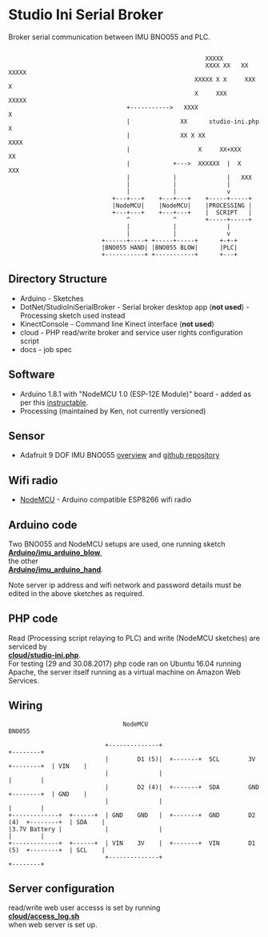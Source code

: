 # Studio Ini Serial Broker

Broker serial communication between IMU BNO055 and PLC.

```
                          
                                                       XXXXX
                                                       XXXX XX   XX XXXXX
                                                    XXXXX X X     XXX  X
                                                    X     XXX          XXXXX
                                 +----------->   XXXX                      X
                                 |              XX      studio-ini.php     X
                                 |              XX X XX                XXXX
                                 |                   X     XX+XXX      XX
                                 |            +--->  XXXXXX  |  X    XXX
                                 |            |              |   XXX
                                 |            |              |
                                 |            |              v
                             +---+---+    +---+---+    +-----+-----+
                             |NodeMCU|    |NodeMCU|    |PROCESSING |
                             +---+---+    +---+---+    |  SCRIPT   |
                                 ^            ^        +-----+-----+
                                 |            |              |
                                 |            |              v
                          +------+----+ +-----+-----+      +-+-+
                          |BNO055 HAND| |BNO055 BLOW|      |PLC|
                          +-----------+ +-----------+      +---+
```
## Directory Structure

* Arduino - Sketches
* DotNet/StudioIniSerialBroker - Serial broker desktop app (**not used**) - Processing sketch used instead
* KinectConsole - Command line Kinect interface (**not used**)
* cloud - PHP read/write broker and service user rights configuration script
* docs - job spec

## Software

* Arduino 1.8.1 with "NodeMCU 1.0 (ESP-12E Module)" board - added as per this [instructable](http://www.instructables.com/id/Quick-Start-to-Nodemcu-ESP8266-on-Arduino-IDE/).
* Processing (maintained by Ken, not currently versioned)

## Sensor

* Adafruit 9 DOF IMU BNO055 [overview](https://learn.adafruit.com/adafruit-bno055-absolute-orientation-sensor/overview) and [github repository](https://github.com/adafruit/Adafruit_BNO055)  

## Wifi radio

* [NodeMCU](http://www.ebay.co.uk/itm/NodeMcu-Lua-WIFI-Internet-Things-development-board-based-ESP8266-CP2102-module-/272041591472) - Arduino compatible ESP8266 wifi radio

## Arduino code

Two BNO055 and NodeMCU setups are used, one running sketch  
[**Arduino/imu_arduino_blow**](https://github.com/dsikar/StudioIniSerialBroker/blob/master/Arduino/imu_arduino_blow/imu_arduino_blow.ino),  
the other  
[**Arduino/imu_arduino_hand**](https://github.com/dsikar/StudioIniSerialBroker/blob/master/Arduino/imu_arduino_blow/imu_arduino_blow.ino).

Note server ip address and wifi network and password details must be edited in the above sketches as required.

## PHP code

Read (Processing script relaying to PLC) and write (NodeMCU sketches) are serviced by  
[**cloud/studio-ini.php**](https://github.com/dsikar/StudioIniSerialBroker/blob/master/cloud/studio-ini.php).  
For testing (29 and 30.08.2017) php code ran on Ubuntu 16.04 running Apache, the server itself running as a virtual machine on Amazon Web Services.

## Wiring

```
                                NodeMCU                                                  BNO055

                           +--------------+                                            +--------+
                           |        D1 (5)|  +-------+  SCL        3V      +--------+  | VIN    |
                           |              |                                            |        |
                           |        D2 (4)|  +-------+  SDA        GND     +--------+  | GND    |
                           |              |                                            |        |
+-------------+  +------+  | GND    GND   |  +-------+  GND        D2 (4)  +--------+  | SDA    |
|3.7V Battery |            |              |                                            |        |
+-------------+  +------+  | VIN    3V    |  +-------+  VIN        D1 (5)  +--------+  | SCL    |
                           +--------------+                                            +--------+
```

## Server configuration

read/write web user accesss is set by running  
[**cloud/access_log.sh**](https://github.com/dsikar/StudioIniSerialBroker/blob/master/cloud/access_log.sh)  
when web server is set up.

